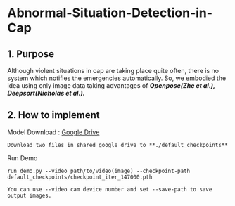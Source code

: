 # Abnormal-Situation-Detection-in-Cap


## 1. Purpose



  Although violent situations in cap are taking place quite often, there is no system which notifies the emergencies automatically. So, we embodied the idea using only image data taking advantages of ***Openpose(Zhe et al.), Deepsort(Nicholas et al.).***
 
 ## 2. How to implement 
 
 

Model Download : [Google Drive](https://drive.google.com/drive/folders/16IkXWthjqXp0S5wZeGFwT2IhTFuqSgyU?usp=sharing)
  
    Download two files in shared google drive to **./default_checkpoints**

Run Demo

    run demo.py --video path/to/video(image) --checkpoint-path default_checkpoints/checkpoint_iter_147000.pth 
    
    You can use --video cam device number and set --save-path to save output images.
    
    
